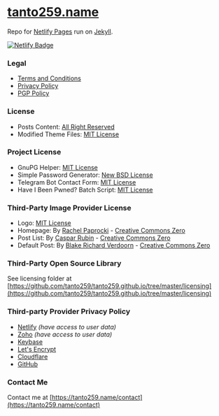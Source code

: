 # [tanto259.name](https://tanto259.name)
Repo for [Netlify Pages](https://netlify.com) run on [Jekyll](https://jekyllrb.com).

[![Netlify Badge](https://www.netlify.com/img/global/badges/netlify-light.svg)](https://www.netlify.com)

### Legal
* [Terms and Conditions](https://tanto259.name/terms)
* [Privacy Policy](https://tanto259.name/privacy)
* [PGP Policy](https://tanto259.name/pgp)

### License
* Posts Content: [All Right Reserved](https://tanto259.name/terms) 
* Modified Theme Files: [MIT License](https://github.com/tanto259/tanto259.github.io/blob/master/LICENSE)

### Project License
* GnuPG Helper: [MIT License](https://github.com/tanto259/gnupghelper/blob/master/LICENSE)
* Simple Password Generator: [New BSD License](https://github.com/tanto259/simplepassgen/blob/master/LICENSE)
* Telegram Bot Contact Form: [MIT License](https://tanto259.name/telegramcontactform/)
* Have I Been Pwned? Batch Script: [MIT License](https://github.com/tanto259/haveibeenpwned-batch/blob/master/LICENSE)

### Third-Party Image Provider License
* Logo: [MIT License](https://github.com/tanto259/tanto259.github.io/blob/master/licensing/Halve%20-%20Taylan%20Tatli.md)
* Homepage: By [Rachel Paprocki](https://grafixgurl247.deviantart.com/) - [Creative Commons Zero](https://creativecommons.org/publicdomain/zero/1.0/)
* Post List: By [Caspar Rubin](https://casparrubin.ch) - [Creative Commons Zero](https://creativecommons.org/publicdomain/zero/1.0/)
* Default Post: By [Blake Richard Verdoorn](https://www.blakeverdoorn.com) - [Creative Commons Zero](https://creativecommons.org/publicdomain/zero/1.0/)

### Third-Party Open Source Library
See licensing folder at [https://github.com/tanto259/tanto259.github.io/tree/master/licensing](https://github.com/tanto259/tanto259.github.io/tree/master/licensing)

### Third-party Provider Privacy Policy
* [Netlify](https://www.netlify.com/privacy) *(have access to user data)*
* [Zoho](https://www.zoho.com/privacy.html) *(have access to user data)*
* [Keybase](https://keybase.io/docs/privacypolicy)
* [Let's Encrypt](https://letsencrypt.org/privacy/)
* [Cloudflare](https://www.cloudflare.com/security-policy/)
* [GitHub](https://github.com/site/privacy)

### Contact Me
Contact me at [https://tanto259.name/contact](https://tanto259.name/contact)
